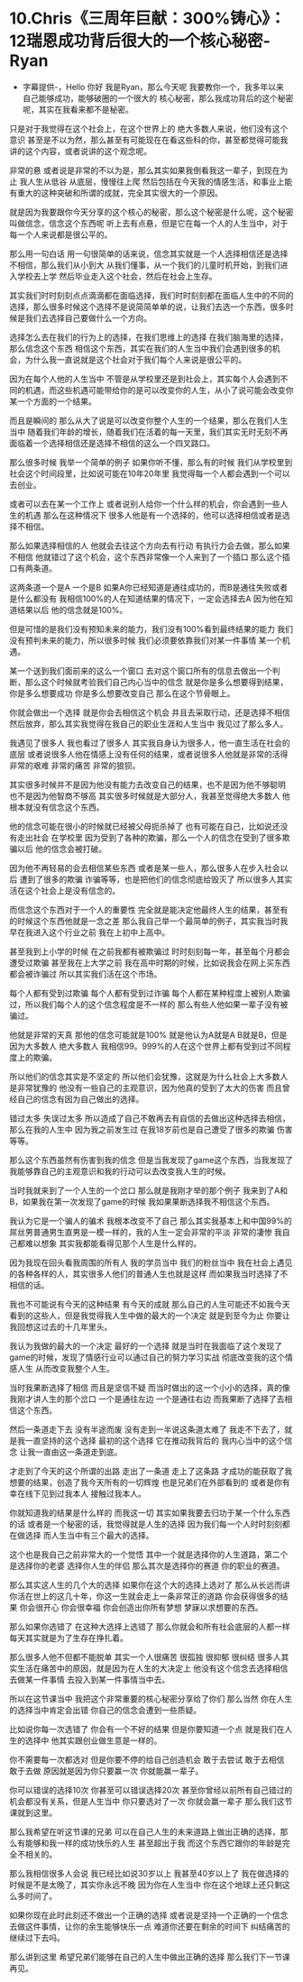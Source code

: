 # 10.Chris《三周年巨献：300%铸心》：12瑞恩成功背后很大的一个核心秘密-Ryan

- 字幕提供-，Hello 你好 我是Ryan，那么今天呢 我要教你一个，我多年以来 自己能够成功，能够破圈的一个很大的 核心秘密，那么我成功背后的这个秘密呢，其实在我看来都不是秘密。

只是对于我觉得在这个社会上，在这个世界上的 绝大多数人来说，他们没有这个意识 甚至是不以为然，那么甚至有可能现在在看这些科的你，甚至都觉得可能我讲的这个内容，或者说讲的这个观念呢。

非常的悬 或者说是非常的不以为是，那么其实如果我倒看我这一辈子，到现在为止 我人生从低谷 从底层，慢慢往上爬 然后包括在今天我的情感生活，和事业上能有重大的这种突破和所谓的成就，完全其实很大的一个原因。

就是因为我要跟你今天分享的这个核心的秘密，那么这个秘密是什么呢，这个秘密叫做信念，信念这个东西呢 听上去有点悬，但是它在每一个人的人生当中，对于每一个人来说都是很公平的。

那么用一句白话 用一句很简单的话来说，信念其实就是一个人选择相信还是选择不相信，那么我们从小到大 从我们懂事，从一个我们的儿童时机开始，到我们进入学校去上学 然后毕业走入这个社会，然后在社会上生存。

其实我们时时刻刻点点滴滴都在面临选择，我们时时刻刻都在面临人生中的不同的选择，那么很多时候这个选择不是说简简单单的说，让我们去选一个东西，很多时候是我们去选择自己要做什么一个方向。

选择怎么去在我们的行为上的选择，在我们思维上的选择 在我们脑海里的选择，那么信念这个东西 相信这个东西，其实在我们的人生当中我们会遇到很多的机会，为什么我一直说就是这个社会对于我们每个人来说是很公平的。

因为在每个人他的人生当中 不管是从学校里还是到社会上，其实每个人会遇到不同的机遇，而这些机遇可能带给你的是可以改变你的人生，从小了说可能会改变你某一个方面的一个结果。

而且是瞬间的 那么从大了说是可以改变你整个人生的一个结果，那么在我们人生当中 随着我们年龄的增长，随着我们在活着的每一天里，我们其实无时无刻不再面临着一个选择相信还是选择不相信的这么一个四叉路口。

那么很多时候 我举一个简单的例子 如果你听不懂，那么有的时候 我们从学校里到社会这个时间段里，比如说可能在10年20年里 我觉得每一个人都会遇到一个可以去创业。

或者可以去在某一个工作上 或者说别人给你一个什么样的机会，你会遇到一些人生的机遇 那么在这种情况下 很多人他是有一个选择的，他可以选择相信或者是选择不相信。

那么如果选择相信的人 他就会去往这个方向去有行动 有执行力会去做，那么如果不相信 他就错过了这个机会，这个东西非常像一个人来到了一个插口 那么这个插口有两条道。

这两条道一个是A 一个是B 如果A你已经知道是通往成功的，而B是通往失败或者是什么都没有 我相信100%的人在知道结果的情况下，一定会选择去A 因为他在知道结果以后 他的信念就是100%。

但是可惜的是我们没有预知未来的能力，我们没有100%看到最终结果的能力 我们没有预判未来的能力，所以很多时候 我们必须要依靠我们对某一件事情 某一个机遇。

某一个送到我们面前来的这么一个窗口 去对这个窗口所有的信息去做出一个判断，那么这个时候就考验我们自己内心当中的信念 就是你是多么想要得到结果，你是多么想要成功 你是多么想要改变自己 那么在这个节骨眼上。

你就会做出一个选择 就是你会去相信这个机会 并且去采取行动，还是选择不相信 然后放弃，那么其实我觉得在我自己的职业生涯和人生当中 我见过了那么多人。

我遇见了很多人 我也看过了很多人 其实我自身认为很多人，他一直生活在社会的底层 或者说很多人他在情感上没有任何的结果，或者说很多人他就是非常的活得非常的艰难 非常的痛苦 非常的狼狈。

其实很多时候并不是因为他没有能力去改变自己的结果，也不是因为他不够聪明 也不是因为他智商不够高 其实很多时候就是大部分人，我甚至觉得绝大多数人 他根本就没有信念这个东西。

他的信念可能在很小的时候就已经被父母扼杀掉了 也有可能在自己，比如说还没有走出社会 在学校里 因为受到了各种的欺骗，那么一个人的信念在受到了很多欺骗以后 他的信念会被打破。

因为他不再轻易的会去相信某些东西 或者是某一些人，那么很多人在步入社会以后 遭到了很多的欺骗 诈骗等等，也是把他们的信念彻底给毁灭了 所以很多人其实活在这个社会上是没有信念的。

而信念这个东西对于一个人的重要性 完全就是能决定他最终人生的结果，甚至有的时候这个东西他就是一念之差 那么我自己举一个最简单的例子，其实我当时我早在我进入这个行业之前 我在上初中上高中。

甚至我到上小学的时候 在之前我都有被欺骗过 时时刻刻每一年，甚至每个月都会遭受过欺骗 甚至我在上大学之前 我在高中时期的时候，比如说我会在网上买东西都会被诈骗过 所以其实我们活在这个市场。

每个人都有受到过欺骗 每个人都有受到过诈骗 每个人都在某种程度上被别人欺骗过，所以我们每个人的这个信念程度是不一样的 那么有些人他如果一辈子没有被骗过。

他就是非常的天真 那他的信念可能就是100% 就是他认为A就是A B就是B，但是因为大多数人 绝大多数人 我相信99。999%的人在这个世界上都有受到过不同程度上的欺骗。

所以他们的信念其实是不坚定的 所以他们会犹豫，这就是为什么社会上大多数人是非常犹豫的 他没有一些自己的主观意识，因为他真的受到了太大的伤害 而且曾经自己的信念有因为自己做出的选择。

错过太多 失误过太多 所以造成了自己不敢再去有自信的去做出这种选择去相信，那么在我的人生中 因为我之前发生过 在我18岁前也是自己遭受了很多的欺骗 伤害等等。

那么这个东西虽然有伤害到我的信念 但是当我发现了game这个东西，当我发现了我能够靠自己的主观意识和我的行动可以去改变我人生的时候。

当时我就来到了一个人生的一个岔口 那么就是我刚才举的那个例子 我来到了A和B，如果我在第一次发现了game的时候 我如果果断选择我不相信这个东西。

我认为它是一个骗人的骗术 我根本改变不了自己 那么其实我基本上和中国99%的屌丝男普通男生直男是一模一样的，我的人生一定会非常的平淡 非常的凄惨 我自己都难以想象 其实我都能看得见那个人生是什么样的。

因为我现在回头看我周围的所有人 我的学员当中 我们的粉丝当中 我在社会上遇见的各种各样的人，其实很多人他们的普通人生也就是这样 而如果我当时选择了不相信的话。

我也不可能说有今天的这种结果 有今天的成就 那么自己的人生可能还不如我今天看到的这些人，但是我觉得我人生中做的最大的一个决定 就是到至今为止 你要让我回想这过去的十几年里头。

我认为我做的最大的一个决定 最好的一个选择 就是当时在我面临了这个发现了game的时候，发现了情感行业可以通过自己的努力学习实战 彻底改变我的这个情感人生 从而改变我整个人生。

当时我果断选择了相信 而且是坚信不疑 而当时做出的这一个小小的选择，真的像我刚才讲人生的那个岔口 一个是通往左边 一个是通往右边 而我果断了选择了去相信这个东西。

然后一条道走下去 没有半途而废 没有走到一半说这条道太难了 我走不下去了，就是我一直坚持的这个选择 最初的这个选择 它在推动我背后的 我内心当中的这个信念 让我一直由这一条道走到底。

才走到了今天的这个所谓的出路 走出了一条道 走上了这条路 才成功的能获取了我想要的结果，创造了我今天所有的一切辉煌 也是兄弟们在外部看到的 或者是你有幸在线下见到过我本人 接触过我本人。

你就知道我的结果是什么样的 而我这一切 其实如果我要去归功于某一个什么东西的话 或者是一个秘密的话，我觉得就是人生的选择 因为我们每一个人时时刻刻都在做选择 而人生当中有三个最大的选择。

这个也是我自己之前非常大的一个觉悟 其中一个就是选择你的人生道路，第二个是选择你的老婆 选择你人生的伴侣 那么其次是选择你的赛道 你的职业的赛道。

那么其实这人生的几个大的选择 如果你在这个大的选择上选对了 那么从长远而讲 你活在世上的这几十年，你这一生就会走上一条非常正的道路 你会获得很多的结果 你会很开心 你会很幸福 你会创造出你所有梦想 梦寐以求想要的东西。

那么如果你选错了 在这种大选择上选错了 那么你就会和所有社会底层的人都一样 每天其实就是为了生存在挣扎着。

那么很多人他不但都不能脱单 其实一个人很痛苦 很孤独 很抑郁 很纠结 很多人其实生活在痛苦中的原因，就是因为在人生的大决定上 他没有这个信念去选择相信 去做某一件事情 去投入到某一件事情当中去。

所以在这节课当中 我把这个非常重要的核心秘密分享给了你们 那么当然 你在人生的选择当中肯定会出错 你自己的信念会遭到一些质疑。

比如说你每一次选错了 你会有一个不好的结果 但是你要知道一个点 就是我们在人生的选择中 他其实跟创业做生意是一样的。

你不需要每一次都选对 但是你要不停的给自己创造机会 敢于去尝试 敢于去相信 敢于去做 原因就是因为你只要赢一次 你就能赢一辈子。

你可以错误的选择10次 你甚至可以错误选择20次 甚至你曾经以前所有自己错过的机会都没有关系，但是人生当中 你只要选对了一次 你就会赢一辈子 那么我们这节课就到这里。

那么我希望在听这节课的兄弟 可以在自己人生的未来道路上做出正确的选择，那么有能够和我一样的成功快乐的人生 甚至超出于我 而这个东西它跟你的年龄是完全不相关的。

那么我相信很多人会说 我已经比如说30岁以上 我甚至40岁以上了 我在做选择的时候是不是太晚了，其实你永远不晚 因为你在人生当中 你在这个地球上还只剩这么多时间了。

如果你现在此时此刻还不做出一个正确的选择 或者说是坚持一个正确的一个信念去做这件事情，让你的余生能够快乐一点 难道你还要在剩余的时间下 纠结痛苦的继续过下去吗。

那么讲到这里 希望兄弟们能够在自己的人生中做出正确的选择 那么我们下一节课再见。